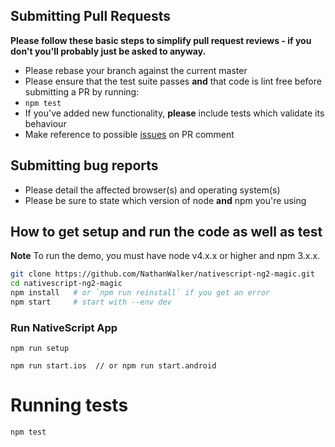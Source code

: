 ## Submitting Pull Requests

**Please follow these basic steps to simplify pull request reviews - if you don't you'll probably just be asked to anyway.**

* Please rebase your branch against the current master
* Please ensure that the test suite passes **and** that code is lint free before submitting a PR by running:
 * ```npm test```
* If you've added new functionality, **please** include tests which validate its behaviour
* Make reference to possible [issues](https://github.com/NathanWalker/nativescript-ng2-magic/issues) on PR comment

## Submitting bug reports

* Please detail the affected browser(s) and operating system(s)
* Please be sure to state which version of node **and** npm you're using

## How to get setup and run the code as well as test

**Note** To run the demo, you must have node v4.x.x or higher and npm 3.x.x.

```bash
git clone https://github.com/NathanWalker/nativescript-ng2-magic.git
cd nativescript-ng2-magic
npm install   # or `npm run reinstall` if you get an error
npm start     # start with --env dev
```

### Run NativeScript App

```
npm run setup

npm run start.ios  // or npm run start.android
```

# Running tests

```bash
npm test
```
